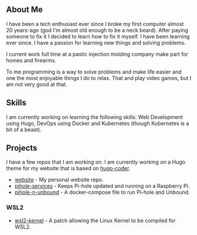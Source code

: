## About Me

I have been a tech enthusiast ever since I broke my first computer almost 20 years-ago (god I'm almost old enough to be a neck beard). After paying someone to fix it I decided to learn how to fix it myself. I have been learning ever since. I have a passion for learning new things and solving problems.

I current work full time at a pastic injection molding company make part for homes and firearms.

To me programming is a way to solve problems and make life easier and one the most enjoyable things I do to relax. That and play video games, but I am not very good at that.

## Skills

I am currently working on learning the following skills: Web Development using Hugo, DevOps using Docker and Kubernetes (though Kubernetes is a bit of a beast).

## Projects

I have a few repos that I am working on. I am currently working on a Hugo theme for my website that is based on [hugo-coder](https://github.com/luizdepra/hugo-coder).

- [website](https://github.com/MichaelSchaecher/website) - My personal website repo.
- [pihole-services](https://github.com/MichaelSchaecher/pihole-services) - Keeps Pi-hole updated and running on a Raspberry Pi.
- [pihole-n-unbound](https://github.com/MichaelSchaecher/pihole-n-unbound) - A docker-compose file to run Pi-hole and Unbound.

### WSL2

- [wsl2-kernel](https://raw.githubusercontent.com/MichaelSchaecher/MichaelSchaecher/main/patchs/wsl-support.patch) - A patch allowing the Linux Kernel to be compiled for WSL2.

<!--
  **mschaecher78/mschaecher78** is a ✨ _special_ ✨ repository because its `README.md` (this file) appears on your GitHub profile.

Here are some ideas to get you started:

- 🔭 I’m currently working on ...
- 🌱 I’m currently learning ...
- 👯 I’m looking to collaborate on ...
- 🤔 I’m looking for help with ...
- 💬 Ask me about ...
- 📫 How to reach me: ...
- 😄 Pronouns: ...
- ⚡ Fun fact: ...
  -->
